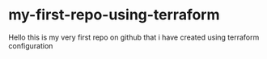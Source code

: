 # my-first-repo-using-terraform
 Hello this is my very first repo on github that i have created using terraform configuration
